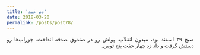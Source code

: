 ```yaml
---
title: 'دم عید'
date: 2018-03-20
permalink: /posts/post78/
---
```

<div align="justify" dir="rtl">

صبح ۲۹ اسفند بود، میدون انقلاب. پولش رو در صندوق صدقه انداخت. جوراب‌ها رو دستش گرفت و داد زد چهار جفت پنج تومن.

</div>
